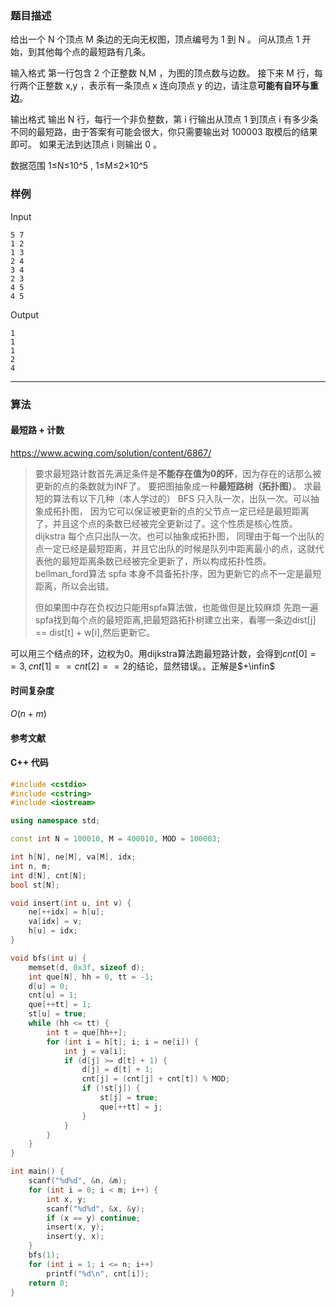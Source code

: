 ### 题目描述

给出一个  N  个顶点  M  条边的无向无权图，顶点编号为  1  到  N 。
问从顶点  1  开始，到其他每个点的最短路有几条。

输入格式
第一行包含  2  个正整数  N,M ，为图的顶点数与边数。
接下来  M  行，每行两个正整数  x,y ，表示有一条顶点  x  连向顶点  y  的边，请注意**可能有自环与重边**。

输出格式
输出  N  行，每行一个非负整数，第  i  行输出从顶点  1  到顶点  i  有多少条不同的最短路，由于答案有可能会很大，你只需要输出对  100003  取模后的结果即可。
如果无法到达顶点  i  则输出  0 。

数据范围
1≤N≤10^5 ,
1≤M≤2×10^5 

### 样例

Input

```
5 7
1 2
1 3
2 4
3 4
2 3
4 5
4 5
```

Output

```
1
1
1
2
4
```

----------

### 算法
#### 最短路 + 计数

https://www.acwing.com/solution/content/6867/

> 要求最短路计数首先满足条件是**不能存在值为0的环**，因为存在的话那么被更新的点的条数就为INF了。
> 要把图抽象成一种**最短路树（拓扑图）**。
> 求最短的算法有以下几种（本人学过的）
> BFS 只入队一次，出队一次。可以抽象成拓扑图， 因为它可以保证被更新的点的父节点一定已经是最短距离了，并且这个点的条数已经被完全更新过了。这个性质是核心性质。
> dijkstra 每个点只出队一次。也可以抽象成拓扑图， 同理由于每一个出队的点一定已经是最短距离，并且它出队的时候是队列中距离最小的点，这就代表他的最短距离条数已经被完全更新了，所以构成拓扑性质。
> bellman_ford算法 spfa 本身不具备拓扑序，因为更新它的点不一定是最短距离，所以会出错。
>
> 但如果图中存在负权边只能用spfa算法做，也能做但是比较麻烦
> 先跑一遍spfa找到每个点的最短距离,把最短路拓扑树建立出来，看哪一条边dist[j] == dist[t] + w[i],然后更新它。

可以用三个结点的环，边权为0。用dijkstra算法跑最短路计数，会得到$cnt[0] == 3, cnt[1] == cnt[2] == 2$的结论，显然错误。。正解是$+\infin$

#### 时间复杂度

$O(n + m)$

#### 参考文献

#### C++ 代码

``` cpp
#include <cstdio>
#include <cstring>
#include <iostream>

using namespace std;

const int N = 100010, M = 400010, MOD = 100003;

int h[N], ne[M], va[M], idx;
int n, m;
int d[N], cnt[N];
bool st[N];

void insert(int u, int v) {
    ne[++idx] = h[u];
    va[idx] = v;
    h[u] = idx;
}

void bfs(int u) {
    memset(d, 0x3f, sizeof d);
    int que[N], hh = 0, tt = -1;
    d[u] = 0;
    cnt[u] = 1;
    que[++tt] = 1;
    st[u] = true;
    while (hh <= tt) {
        int t = que[hh++];
        for (int i = h[t]; i; i = ne[i]) {
            int j = va[i];
            if (d[j] >= d[t] + 1) {
                d[j] = d[t] + 1;
                cnt[j] = (cnt[j] + cnt[t]) % MOD;
                if (!st[j]) {
                    st[j] = true;
                    que[++tt] = j;
                }
            }
        }
    }
}

int main() {
    scanf("%d%d", &n, &m);
    for (int i = 0; i < m; i++) {
        int x, y;
        scanf("%d%d", &x, &y);
        if (x == y) continue;
        insert(x, y);
        insert(y, x);
    }
    bfs(1);
    for (int i = 1; i <= n; i++)
        printf("%d\n", cnt[i]);
    return 0;
}
```